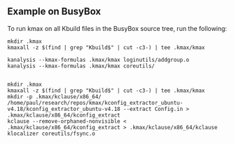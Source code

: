 ## Example on BusyBox

To run kmax on all Kbuild files in the BusyBox source tree, run the following:

    mkdir .kmax
    kmaxall -z $(find | grep "Kbuild$" | cut -c3-) | tee .kmax/kmax

    kanalysis --kmax-formulas .kmax/kmax loginutils/addgroup.o
    kanalysis --kmax-formulas .kmax/kmax coreutils/


    mkdir .kmax
    kmaxall -z $(find | grep "Kbuild$" | cut -c3-) | tee .kmax/kmax
    mkdir -p .kmax/kclause/x86_64/
    /home/paul/research/repos/kmax/kconfig_extractor_ubuntu-v4.18/kconfig_extractor_ubuntu-v4.18 --extract Config.in > .kmax/kclause/x86_64/kconfig_extract
    kclause --remove-orphaned-nonvisible < .kmax/kclause/x86_64/kconfig_extract > .kmax/kclause/x86_64/kclause
    klocalizer coreutils/fsync.o
